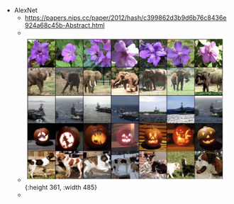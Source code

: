 - AlexNet
	- https://papers.nips.cc/paper/2012/hash/c399862d3b9d6b76c8436e924a68c45b-Abstract.html
	-
	- ![image.png](../assets/image_1678613647943_0.png){:height 361, :width 485}
	-